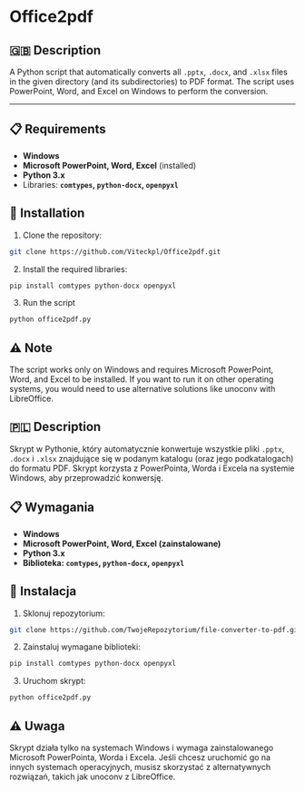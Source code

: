 # Office2pdf

## 🇬🇧 Description

A Python script that automatically converts all `.pptx`, `.docx`, and `.xlsx` files in the given directory (and its subdirectories) to PDF format. The script uses PowerPoint, Word, and Excel on Windows to perform the conversion.

---

## 📋 Requirements

- **Windows**
- **Microsoft PowerPoint, Word, Excel** (installed)
- **Python 3.x**
- Libraries: **`comtypes`, `python-docx`, `openpyxl`**

## 🔧 Installation

1. Clone the repository:

```bash
git clone https://github.com/Viteckpl/Office2pdf.git
```

2. Install the required libraries:

```bash
pip install comtypes python-docx openpyxl
```

3. Run the script

```bash
python office2pdf.py
```

## ⚠️ Note

The script works only on Windows and requires Microsoft PowerPoint, Word, and Excel to be installed. If you want to run it on other operating systems, you would need to use alternative solutions like unoconv with LibreOffice.

## 🇵🇱 Description

Skrypt w Pythonie, który automatycznie konwertuje wszystkie pliki `.pptx`, `.docx` i `.xlsx` znajdujące się w podanym katalogu (oraz jego podkatalogach) do formatu PDF. Skrypt korzysta z PowerPointa, Worda i Excela na systemie Windows, aby przeprowadzić konwersję.

## 📋 Wymagania
- **Windows**
- **Microsoft PowerPoint, Word, Excel (zainstalowane)**
- **Python 3.x**
- **Biblioteka: `comtypes`, `python-docx`, `openpyxl`**

## 🔧 Instalacja
1. Sklonuj repozytorium:

```bash
git clone https://github.com/TwojeRepozytorium/file-converter-to-pdf.git
```

2. Zainstaluj wymagane biblioteki:

```bash
pip install comtypes python-docx openpyxl
```

3. Uruchom skrypt:

```bash
python office2pdf.py
```

## ⚠️ Uwaga
Skrypt działa tylko na systemach Windows i wymaga zainstalowanego Microsoft PowerPointa, Worda i Excela. Jeśli chcesz uruchomić go na innych systemach operacyjnych, musisz skorzystać z alternatywnych rozwiązań, takich jak unoconv z LibreOffice.